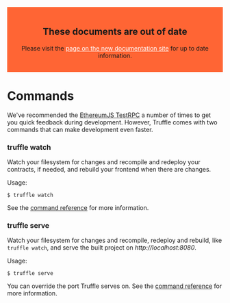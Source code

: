 <style>
  .DocumentationWarning {
    text-align: center;
    padding: 1rem;
    background:rgb(255, 101, 52);
  }

  .DocumentationWarning a {
    color: white;
  }
</style>
<section class="DocumentationWarning">
  <h1>These documents are out of date</h1>
  <p>Please visit the <a href="http://truffleframework.com/docs/getting_started/workflow">page on the new documentation site</a> for up to date information.</p>
</section>

# Commands

We've recommended the [EthereumJS TestRPC](https://github.com/ethereumjs/testrpc) a number of times to get you quick feedback during development. However, Truffle comes with two commands that can make development even faster.

### truffle watch

Watch your filesystem for changes and recompile and redeploy your contracts, if needed, and rebuild your frontend when there are changes.

Usage:

```
$ truffle watch
```

See the [command reference](/advanced/commands) for more information.

### truffle serve

Watch your filesystem for changes and recompile, redeploy and rebuild, like `truffle watch`, and serve the built project on *http://localhost:8080*.

Usage:

```
$ truffle serve
```

You can override the port Truffle serves on. See the [command reference](/advanced/commands) for more information.

<script>
  (function(i,s,o,g,r,a,m){i['GoogleAnalyticsObject']=r;i[r]=i[r]||function(){
  (i[r].q=i[r].q||[]).push(arguments)},i[r].l=1*new Date();a=s.createElement(o),
  m=s.getElementsByTagName(o)[0];a.async=1;a.src=g;m.parentNode.insertBefore(a,m)
  })(window,document,'script','https://www.google-analytics.com/analytics.js','ga');

  ga('create', 'UA-83874933-1', 'auto');
  ga('send', 'pageview');
</script>
